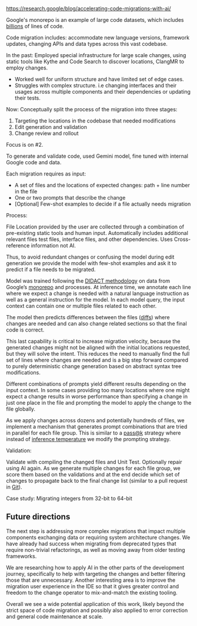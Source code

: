 https://research.google/blog/accelerating-code-migrations-with-ai/

Google's monorepo is an example of large code datasets, which includes [billions](https://research.google/pubs/why-google-stores-billions-of-lines-of-code-in-a-single-repository/) of lines of code.

Code migration includes: accommodate new language versions, framework updates, changing APIs and data types across this vast codebase.

In the past:
Employed special infrastructure for large scale changes, using static tools like Kythe and Code Search to discover locations, ClangMR to employ changes.

 - Worked well for uniform structure and have limited set of edge cases.
 - Struggles with complex structure. i.e changing interfaces and their usages across multiple components and their dependencies or updating their tests.

Now:
Conceptually split the process of the migration into three stages:

1. Targeting the locations in the codebase that needed modifications
2. Edit generation and validation
3. Change review and rollout

Focus is on #2.

To generate and validate code, used Gemini model, fine tuned with internal Google code and data.

Each migration requires as input:

- A set of files and the locations of expected changes: path + line number in the file
- One or two prompts that describe the change
- [Optional] Few-shot examples to decide if a file actually needs migration

Process:

File Location provided by the user are collected through a combination of pre-existing static tools and human input. Automatically includes additional relevant files test files, interface files, and other dependencies. Uses Cross-reference information not AI.

Thus, to avoid redundant changes or confusing the model during edit generation we provide the model with few-shot examples and ask it to predict if a file needs to be migrated.

Model was trained following the [DIDACT methodology](https://research.google/blog/large-sequence-models-for-software-development-activities/) on data from Google’s [monorepo](https://en.wikipedia.org/wiki/Monorepo) and processes. At inference time, we annotate each line where we expect a change is needed with a natural language instruction as well as a general instruction for the model. In each model query, the input context can contain one or multiple files related to each other.

The model then predicts differences between the files ([diffs](https://en.wikipedia.org/wiki/Diff)) where changes are needed and can also change related sections so that the final code is correct.

This last capability is critical to increase migration velocity, because the generated changes might not be aligned with the initial locations requested, but they will solve the intent. This reduces the need to manually find the full set of lines where changes are needed and is a big step forward compared to purely deterministic change generation based on abstract syntax tree modifications.

Different combinations of prompts yield different results depending on the input context. In some cases providing too many locations where one might expect a change results in worse performance than specifying a change in just one place in the file and prompting the model to apply the change to the file globally.

As we apply changes across dozens and potentially hundreds of files, we implement a mechanism that generates prompt combinations that are tried in parallel for each file group. This is similar to a [pass@k](https://arxiv.org/abs/2107.03374) strategy where instead of [inference temperature](https://www.iguazio.com/glossary/llm-temperature/#:~:text=LLM%20temperature%20is%20a%20parameter,probability%2C%20i.e%20more%20creative%20outputs) we modify the prompting strategy.

Validation:

Validate with compiling the changed files and Unit Test. Optionally repair using AI again. As we generate multiple changes for each file group, we score them based on the validations and at the end decide which set of changes to propagate back to the final change list (similar to a pull request in [Git](https://en.wikipedia.org/wiki/Git)).


Case study: Migrating integers from 32-bit to 64-bit


## Future directions

The next step is addressing more complex migrations that impact multiple components exchanging data or requiring system architecture changes. We have already had success when migrating from deprecated types that require non-trivial refactorings, as well as moving away from older testing frameworks.

We are researching how to apply AI in the other parts of the development journey, specifically to help with targeting the changes and better filtering those that are unnecessary. Another interesting area is to improve the migration user experience in the IDE so that it gives greater control and freedom to the change operator to mix-and-match the existing tooling.

Overall we see a wide potential application of this work, likely beyond the strict space of code migration and possibly also applied to error correction and general code maintenance at scale.